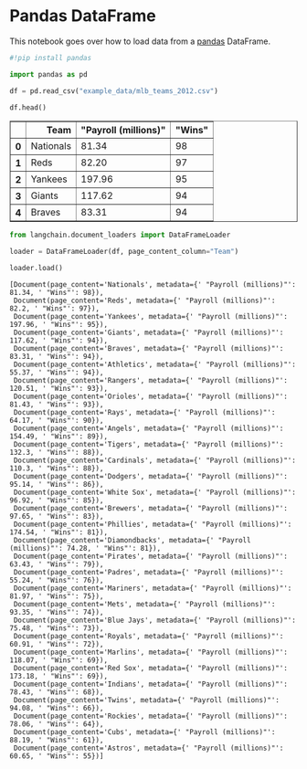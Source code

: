 # Pandas DataFrame

This notebook goes over how to load data from a [pandas](https://pandas.pydata.org/pandas-docs/stable/user_guide/index.html) DataFrame.


```python
#!pip install pandas
```


```python
import pandas as pd
```


```python
df = pd.read_csv("example_data/mlb_teams_2012.csv")
```


```python
df.head()
```




<div>
<style scoped>
    .dataframe tbody tr th:only-of-type {
        vertical-align: middle;
    }

    .dataframe tbody tr th {
        vertical-align: top;
    }

    .dataframe thead th {
        text-align: right;
    }
</style>
<table border="1" class="dataframe">
  <thead>
    <tr style="text-align: right;">
      <th></th>
      <th>Team</th>
      <th>"Payroll (millions)"</th>
      <th>"Wins"</th>
    </tr>
  </thead>
  <tbody>
    <tr>
      <th>0</th>
      <td>Nationals</td>
      <td>81.34</td>
      <td>98</td>
    </tr>
    <tr>
      <th>1</th>
      <td>Reds</td>
      <td>82.20</td>
      <td>97</td>
    </tr>
    <tr>
      <th>2</th>
      <td>Yankees</td>
      <td>197.96</td>
      <td>95</td>
    </tr>
    <tr>
      <th>3</th>
      <td>Giants</td>
      <td>117.62</td>
      <td>94</td>
    </tr>
    <tr>
      <th>4</th>
      <td>Braves</td>
      <td>83.31</td>
      <td>94</td>
    </tr>
  </tbody>
</table>
</div>




```python
from langchain.document_loaders import DataFrameLoader
```


```python
loader = DataFrameLoader(df, page_content_column="Team")
```


```python
loader.load()
```




    [Document(page_content='Nationals', metadata={' "Payroll (millions)"': 81.34, ' "Wins"': 98}),
     Document(page_content='Reds', metadata={' "Payroll (millions)"': 82.2, ' "Wins"': 97}),
     Document(page_content='Yankees', metadata={' "Payroll (millions)"': 197.96, ' "Wins"': 95}),
     Document(page_content='Giants', metadata={' "Payroll (millions)"': 117.62, ' "Wins"': 94}),
     Document(page_content='Braves', metadata={' "Payroll (millions)"': 83.31, ' "Wins"': 94}),
     Document(page_content='Athletics', metadata={' "Payroll (millions)"': 55.37, ' "Wins"': 94}),
     Document(page_content='Rangers', metadata={' "Payroll (millions)"': 120.51, ' "Wins"': 93}),
     Document(page_content='Orioles', metadata={' "Payroll (millions)"': 81.43, ' "Wins"': 93}),
     Document(page_content='Rays', metadata={' "Payroll (millions)"': 64.17, ' "Wins"': 90}),
     Document(page_content='Angels', metadata={' "Payroll (millions)"': 154.49, ' "Wins"': 89}),
     Document(page_content='Tigers', metadata={' "Payroll (millions)"': 132.3, ' "Wins"': 88}),
     Document(page_content='Cardinals', metadata={' "Payroll (millions)"': 110.3, ' "Wins"': 88}),
     Document(page_content='Dodgers', metadata={' "Payroll (millions)"': 95.14, ' "Wins"': 86}),
     Document(page_content='White Sox', metadata={' "Payroll (millions)"': 96.92, ' "Wins"': 85}),
     Document(page_content='Brewers', metadata={' "Payroll (millions)"': 97.65, ' "Wins"': 83}),
     Document(page_content='Phillies', metadata={' "Payroll (millions)"': 174.54, ' "Wins"': 81}),
     Document(page_content='Diamondbacks', metadata={' "Payroll (millions)"': 74.28, ' "Wins"': 81}),
     Document(page_content='Pirates', metadata={' "Payroll (millions)"': 63.43, ' "Wins"': 79}),
     Document(page_content='Padres', metadata={' "Payroll (millions)"': 55.24, ' "Wins"': 76}),
     Document(page_content='Mariners', metadata={' "Payroll (millions)"': 81.97, ' "Wins"': 75}),
     Document(page_content='Mets', metadata={' "Payroll (millions)"': 93.35, ' "Wins"': 74}),
     Document(page_content='Blue Jays', metadata={' "Payroll (millions)"': 75.48, ' "Wins"': 73}),
     Document(page_content='Royals', metadata={' "Payroll (millions)"': 60.91, ' "Wins"': 72}),
     Document(page_content='Marlins', metadata={' "Payroll (millions)"': 118.07, ' "Wins"': 69}),
     Document(page_content='Red Sox', metadata={' "Payroll (millions)"': 173.18, ' "Wins"': 69}),
     Document(page_content='Indians', metadata={' "Payroll (millions)"': 78.43, ' "Wins"': 68}),
     Document(page_content='Twins', metadata={' "Payroll (millions)"': 94.08, ' "Wins"': 66}),
     Document(page_content='Rockies', metadata={' "Payroll (millions)"': 78.06, ' "Wins"': 64}),
     Document(page_content='Cubs', metadata={' "Payroll (millions)"': 88.19, ' "Wins"': 61}),
     Document(page_content='Astros', metadata={' "Payroll (millions)"': 60.65, ' "Wins"': 55})]




```python

```
